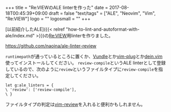 +++
title = "Re:VIEWのALE linterを作った"
date = 2017-08-18T00:45:39+09:00
draft = false
"text/tags" = ["ALE", "Neovim", "Vim", "Re:VIEW"]
logo = ""
logosmall = ""
+++

[以前紹介したALE]({{< relref "how-to-lint-and-autoformat-with-ale/index.md" >}})の[Re:VIEW](https://github.com/kmuto/review)用linterを作りました。

https://github.com/naoina/ale-linter-review

`runtimepath`が通っているところに置くか、[Vundle](https://github.com/VundleVim/Vundle.vim)とか[vim-plug](https://github.com/junegunn/vim-plug)とか[dein.vim](https://github.com/Shougo/dein.vim)使ってインストールしてください。
`review-compile`というALE linterとして登録しているので、次のように`review`というファイルタイプに`review-compile`を指定してください。

```vim
let g:ale_linters = {
\ 'review': ['review-compile'],
\ }
```

ファイルタイプの判定は[vim-review](https://github.com/moro/vim-review)を入れると便利かもしれません。
